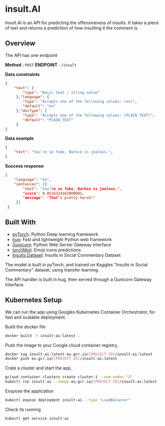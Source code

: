 # insult.AI

Insult.AI is an API for predicting the offensiveness of insults. It takes a piece of text and returns a prediction of how insulting it the comment is.  


## Overview 
The API has one endpoint 

**Method** : `POST`
**ENDPOINT** : `/insult`

**Data constraints**
```json
{
	"text": {
    	"type": "Basic text / string value"
     },"language": {
     	"type": "Accepts one of the following values: (en)",
        "default": "en"
     },"docType": {
     	"type": "Accepts one of the following values: (PLAIN_TEXT)",
        "default": "PLAIN_TEXT"
     }
}
```

**Data example**

```json
{
	"text": "You're so fake, Barbie is jealous.",
}
```
**Success response**

```json
{
	"language": "en", 
	"sentences": [{
		"text": "You"re so fake, Barbie is jealous.", 
        "score": 0.8516324162000001, 
        "message": "That"s pretty harsh!"
     }]
 }
```


## Built With 
* [pyTorch](https://pytorch.org/): Python Deep learning framework
* [hug](https://github.com/timothycrosley/hug): Fast and lightweight Python web framework
* [Gunicorn](http://gunicorn.org/): Python Web Server Gateway Interface
* [torchMoji](https://github.com/huggingface/torchMoji): Emoji icons predictions
* [Insults Dataset](https://www.kaggle.com/c/detecting-insults-in-social-commentary): Insults in Social Commentary Dataset

The model is built in pyTorch, and trained on Kaggles "Insults in Social Commentary" dataset, using transfer learning.

The API handler is built in hug, then served through a Gunicorn Gateway Interface.

## Kubernetes Setup 

We can run the app using Googles Kubernetes Container Orchestrator, for fast and scalable deployment.

Build the docker file 
```bash
docker build -t insult-ai:latest .
```
Push the image to your Coogle cloud container registry,
```bash
docker tag insult-ai:latest eu.gcr.io/[PROJECT-ID]/insult-ai:latest
docker push eu.gcr.io/[PROJECT-ID]/insult-ai:latest
```
Crate a cluster and start the app,
```bash
gcloud container clusters create cluster-1 --num-nodes "2" 
kubectl run insult-ai --image eu.gcr.io/[PROJECT-ID]/insult-ai:latest --port 8000
```
Exspose the application 
```bash
kubectl expose deployment insult-ai --type "LoadBalancer"
```
Check its running
```bash
kubectl get service insult-ai
```
